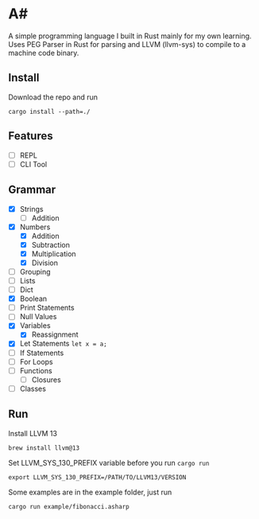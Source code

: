 # A#

A simple programming language I built in Rust mainly for my own learning. Uses PEG Parser in Rust for parsing and LLVM (llvm-sys) to compile to a machine code binary.

## Install 

Download the repo and run 
```
cargo install --path=./
```

## Features

- [ ] REPL
- [ ] CLI Tool

## Grammar

- [x] Strings 
    - [ ] Addition
- [x] Numbers 
    - [x] Addition
    - [x] Subtraction
    - [x] Multiplication
    - [x] Division
- [ ] Grouping
- [ ] Lists
- [ ] Dict
- [x] Boolean
- [ ] Print Statements
- [ ] Null Values
- [x] Variables 
    - [x] Reassignment
- [x] Let Statements `let x = a;`
- [ ] If Statements 
- [ ] For Loops
- [ ] Functions
    - [ ] Closures
- [ ] Classes

## Run

Install LLVM 13
```
brew install llvm@13
```

Set LLVM_SYS_130_PREFIX variable before you run `cargo run`
```
export LLVM_SYS_130_PREFIX=/PATH/TO/LLVM13/VERSION
```

Some examples are in the example folder, just run 
```
cargo run example/fibonacci.asharp
```
